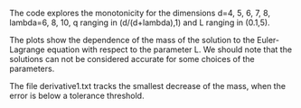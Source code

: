 The code explores the monotonicity for the dimensions d=4, 5, 6, 7, 8, lambda=6, 8, 10, q ranging in (d/(d+lambda),1) and L ranging in (0.1,5).

The plots show the dependence of the mass of the solution to the Euler-Lagrange equation with respect to the parameter L. We should note that the solutions can not be considered accurate for some choices of the parameters. 

The file derivative1.txt tracks the smallest decrease of the mass, when the error is below a tolerance threshold.
